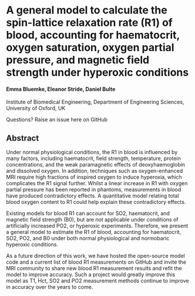 
 
# A general model to calculate the spin-lattice relaxation rate (R1) of blood, accounting for haematocrit, oxygen saturation, oxygen partial pressure, and magnetic field strength under hyperoxic conditions

#### Emma Bluemke, Eleanor Stride, Daniel Bulte

Institute of Biomedical Engineering, Department of Engineering Sciences, University of Oxford, UK

Questions? Raise an issue here on GitHub

## Abstract

Under normal physiological conditions, the R1 in blood is influenced by many factors, including haematocrit, field strength, temperature, protein concentrations, and the weak paramagnetic effects of deoxyhaemoglobin and dissolved oxygen. In addition, techniques such as oxygen-enhanced MRI require high fractions of inspired oxygen to induce hyperoxia, which complicates the R1 signal further. Whilst a linear increase in R1 with oxygen partial pressure has been reported in phantoms, measurements in blood have produced contradictory effects. A quantitative model relating total blood oxygen content to R1 could help explain these contradictory effects. 
 
Existing models for blood R1 can account for SO2, haematocrit, and magnetic field strength (B0), but are not applicable under conditions of artificially increased PO2, or hyperoxic experiments. Therefore, we present a general model to estimate the R1 of blood, accounting for haematocrit, SO2, PO2, and B0 under both normal physiological and normobaric hyperoxic conditions.

As a future direction of this work, we have hosted the open-source model code and a current list of blood R1 measurements on GitHub and invite the MRI community to share new blood R1 measurement results and refit the model to improve accuracy. Such a project would greatly improve this model as T1, Hct, SO2 and PO2 measurement methods continue to improve in accuracy over the years to come. 